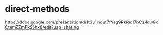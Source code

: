 # direct-methods

https://docs.google.com/presentation/d/1t3y1mout7fYeg9RkRrqI7bCz4cw9xCtemZZmFkS6hx8/edit?usp=sharing
